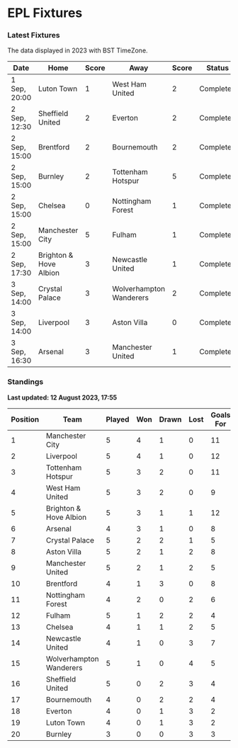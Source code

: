 # EPL Fixtures

### Latest Fixtures

The data displayed in 2023 with BST TimeZone.

<!-- START_TABLE -->
| Date | Home | Score | Away | Score | Status |
|-------------|--------|--------------|--------|--------------|--------|
| 1 Sep, 20:00 | Luton Town | 1 | West Ham United | 2 | Completed |
| 2 Sep, 12:30 | Sheffield United | 2 | Everton | 2 | Completed |
| 2 Sep, 15:00 | Brentford | 2 | Bournemouth | 2 | Completed |
| 2 Sep, 15:00 | Burnley | 2 | Tottenham Hotspur | 5 | Completed |
| 2 Sep, 15:00 | Chelsea | 0 | Nottingham Forest | 1 | Completed |
| 2 Sep, 15:00 | Manchester City | 5 | Fulham | 1 | Completed |
| 2 Sep, 17:30 | Brighton & Hove Albion | 3 | Newcastle United | 1 | Completed |
| 3 Sep, 14:00 | Crystal Palace | 3 | Wolverhampton Wanderers | 2 | Completed |
| 3 Sep, 14:00 | Liverpool | 3 | Aston Villa | 0 | Completed |
| 3 Sep, 16:30 | Arsenal | 3 | Manchester United | 1 | Completed |
<!-- END_TABLE -->

### Standings

**Last updated: 12 August 2023, 17:55**

<!-- START_STANDINGS -->
| Position | Team | Played | Won | Drawn | Lost | Goals For | Goals Against | Goal Difference | Points |
|----------|------|--------|-----|-------|------|-----------|---------------|-----------------|--------|
| 1 | Manchester City | 5 | 4 | 1 | 0 | 11 | 2 | 9 | 13 |
| 2 | Liverpool | 5 | 4 | 1 | 0 | 12 | 4 | 8 | 13 |
| 3 | Tottenham Hotspur | 5 | 3 | 2 | 0 | 11 | 4 | 7 | 11 |
| 4 | West Ham United | 5 | 3 | 2 | 0 | 9 | 4 | 5 | 11 |
| 5 | Brighton & Hove Albion | 5 | 3 | 1 | 1 | 12 | 6 | 6 | 10 |
| 6 | Arsenal | 4 | 3 | 1 | 0 | 8 | 4 | 4 | 10 |
| 7 | Crystal Palace | 5 | 2 | 2 | 1 | 5 | 4 | 1 | 8 |
| 8 | Aston Villa | 5 | 2 | 1 | 2 | 8 | 9 | -1 | 7 |
| 9 | Manchester United | 5 | 2 | 1 | 2 | 5 | 7 | -2 | 7 |
| 10 | Brentford | 4 | 1 | 3 | 0 | 8 | 5 | 3 | 6 |
| 11 | Nottingham Forest | 4 | 2 | 0 | 2 | 6 | 6 | 0 | 6 |
| 12 | Fulham | 5 | 1 | 2 | 2 | 4 | 10 | -6 | 5 |
| 13 | Chelsea | 4 | 1 | 1 | 2 | 5 | 5 | 0 | 4 |
| 14 | Newcastle United | 4 | 1 | 0 | 3 | 7 | 7 | 0 | 3 |
| 15 | Wolverhampton Wanderers | 5 | 1 | 0 | 4 | 5 | 11 | -6 | 3 |
| 16 | Sheffield United | 5 | 0 | 2 | 3 | 4 | 7 | -3 | 2 |
| 17 | Bournemouth | 4 | 0 | 2 | 2 | 4 | 8 | -4 | 2 |
| 18 | Everton | 4 | 0 | 1 | 3 | 2 | 8 | -6 | 1 |
| 19 | Luton Town | 4 | 0 | 1 | 3 | 2 | 9 | -7 | 1 |
| 20 | Burnley | 3 | 0 | 0 | 3 | 3 | 11 | -8 | 0 |
<!-- END_STANDINGS -->
